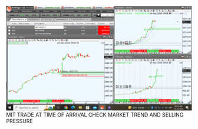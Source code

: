 ![](_attachments/Pasted%20image%2020240410091748.png)
MIT TRADE AT TIME OF ARRIVAL CHECK MARKET TREND AND SELLING PRESSURE
